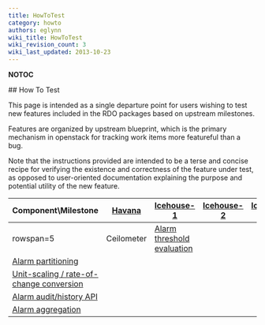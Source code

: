 ```yaml
---
title: HowToTest
category: howto
authors: eglynn
wiki_title: HowToTest
wiki_revision_count: 3
wiki_last_updated: 2013-10-23
---
```


__NOTOC__

<div class="bg-boxes bg-boxes-single">
<div class="row">
<div class="offset3 span8 pull-s">
## How To Test

This page is intended as a single departure point for users wishing to test new features included in the RDO packages based on upstream milestones.

Features are organized by upstream blueprint, which is the primary mechanism in openstack for tracking work items more featureful than a bug.

Note that the instructions provided are intended to be a terse and concise recipe for verifying the existence and correctness of the feature under test, as opposed to user-oriented documentation explaining the purpose and potential utility of the new feature.

| Component\\Milestone                                                                                            | [Havana](https://launchpad.net/ceilometer/+milestone/2013.2)                             | [Icehouse-1](https://launchpad.net/ceilometer/+milestone/icehouse-1) | [Icehouse-2](https://launchpad.net/ceilometer/+milestone/icehouse-2) | [Icehouse-3](https://launchpad.net/ceilometer/+milestone/icehouse-3) |
|-----------------------------------------------------------------------------------------------------------------|------------------------------------------------------------------------------------------|----------------------------------------------------------------------|----------------------------------------------------------------------|----------------------------------------------------------------------|
| rowspan=5 | Ceilometer                                                                                          | [Alarm threshold evaluation](HowToTest/Ceilometer/H/AlarmThresholdEvaluation) |                                                                      |                                                                      |                                                                      |
| [Alarm partitioning](HowToTest/Ceilometer/H/AlarmPartitioning)                                       |                                                                                          |                                                                      |                                                                      |
| [Unit-scaling / rate-of-change conversion](HowToTest/Ceilometer/H/UnitScalingRateOfChangeConversion) |                                                                                          |                                                                      |                                                                      |
| [Alarm audit/history API](HowToTest/Ceilometer/H/AlarmHistoryAPI)                                    |                                                                                          |                                                                      |                                                                      |
| [Alarm aggregation](HowToTest/Ceilometer/H/AlarmAggregation)                                         |                                                                                          |                                                                      |                                                                      |
